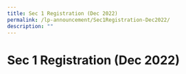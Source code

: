 ```yaml
---
title: Sec 1 Registration (Dec 2022)
permalink: /lp-announcement/Sec1Registration-Dec2022/
description: ""
---
```

Sec 1 Registration (Dec 2022)
=======================================